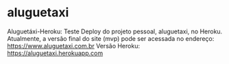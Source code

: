 # aluguetaxi
 Aluguetáxi-Heroku: Teste Deploy do projeto pessoal, aluguetaxi, no Heroku. Atualmente, a versão final do site (mvp) pode ser acessada no endereço: https://www.aluguetaxi.com.br
 Versão Heroku: https://aluguetaxi.herokuapp.com
 
